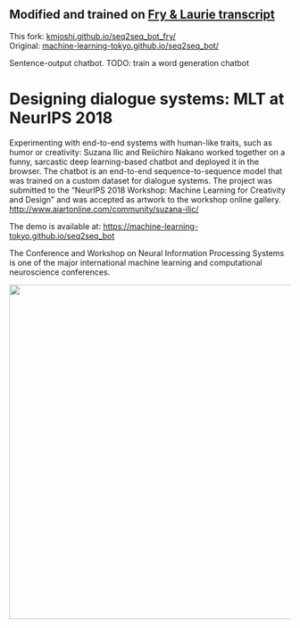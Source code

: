 ## Modified and trained on [Fry & Laurie transcript](https://abitoffryandlaurie.co.uk/)

This fork: [kmjoshi.github.io/seq2seq_bot_fry/](https://kmjoshi.github.io/seq2seq_bot_fry/)  
Original: [machine-learning-tokyo.github.io/seq2seq_bot/](https://machine-learning-tokyo.github.io/seq2seq_bot/)

Sentence-output chatbot. TODO: train a word generation chatbot

# Designing dialogue systems: MLT at NeurIPS 2018

Experimenting with end-to-end systems with human-like traits, such as humor or creativity: Suzana Ilic and Reiichiro Nakano worked together on a funny, sarcastic deep learning-based chatbot and deployed it in the browser. The chatbot is an end-to-end sequence-to-sequence model that was trained on a custom dataset for dialogue systems. The project was submitted to the “NeurIPS 2018 Workshop: Machine Learning for Creativity and Design” and was accepted as artwork to the workshop online gallery. http://www.aiartonline.com/community/suzana-ilic/

The demo is available at: https://machine-learning-tokyo.github.io/seq2seq_bot

The Conference and Workshop on Neural Information Processing Systems is one of the major international machine learning and computational neuroscience conferences. 

[<p align="center"><img src="https://github.com/Machine-Learning-Tokyo/seq2seq_bot/blob/master/sarcastobot.png" width="600"></p>](https://www.youtube.com/watch?v=NEkYrV_YZLk&t=5s)
